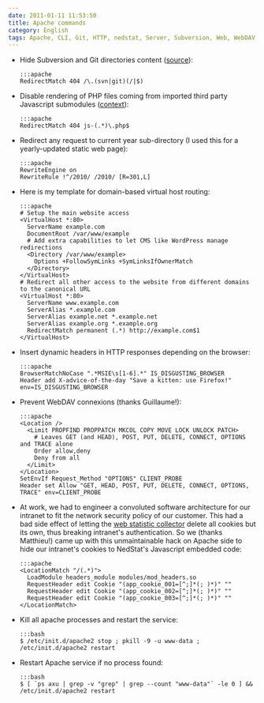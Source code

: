 ```yaml
---
date: 2011-01-11 11:53:50
title: Apache commands
category: English
tags: Apache, CLI, Git, HTTP, nedstat, Server, Subversion, Web, WebDAV
---
```


  * Hide Subversion and Git directories content ([source](http://news.ycombinator.com/item?id=839016)):

        :::apache
        RedirectMatch 404 /\.(svn|git)(/|$)

  * Disable rendering of PHP files coming from imported third party Javascript submodules ([context](https://github.com/kdeldycke/cool-cavemen-k2-theme/blob/master/.htaccess)):

        :::apache
        RedirectMatch 404 js-(.*)\.php$

  * Redirect any request to current year sub-directory (I used this for a yearly-updated static web page):

        :::apache
        RewriteEngine on
        RewriteRule !^/2010/ /2010/ [R=301,L]

  * Here is my template for domain-based virtual host routing:

        :::apache
        # Setup the main website access
        <VirtualHost *:80>
          ServerName example.com
          DocumentRoot /var/www/example
          # Add extra capabilities to let CMS like WordPress manage redirections
          <Directory /var/www/example>
            Options +FollowSymLinks +SymLinksIfOwnerMatch
          </Directory>
        </VirtualHost>
        # Redirect all other access to the website from different domains to the canonical URL
        <VirtualHost *:80>
          ServerName www.example.com
          ServerAlias *.example.com
          ServerAlias example.net *.example.net
          ServerAlias example.org *.example.org
          RedirectMatch permanent (.*) http://example.com$1
        </VirtualHost>

  * Insert dynamic headers in HTTP responses depending on the browser:

        :::apache
        BrowserMatchNoCase ".*MSIE\s[1-6].*" IS_DISGUSTING_BROWSER
        Header add X-advice-of-the-day "Save a kitten: use Firefox!" env=IS_DISGUSTING_BROWSER

  * Prevent WebDAV connexions (thanks Guillaume!):

        :::apache
        <Location />
          <Limit PROPFIND PROPPATCH MKCOL COPY MOVE LOCK UNLOCK PATCH>
            # Leaves GET (and HEAD), POST, PUT, DELETE, CONNECT, OPTIONS and TRACE alone
            Order allow,deny
            Deny from all
          </Limit>
        </Location>
        SetEnvIf Request_Method "OPTIONS" CLIENT_PROBE
        Header set Allow "GET, HEAD, POST, PUT, DELETE, CONNECT, OPTIONS, TRACE" env=CLIENT_PROBE

  * At work, we had to engineer a convoluted software architecture for our intranet to fit the network security policy of our customer. This had a bad side effect of letting the [web statistic collector](http://www.nedstat.com) delete all cookies but its own, thus breaking intranet's authentication. So we (thanks Matthieu!) came up with this unmaintainable hack on Apache side to hide our intranet's cookies to NedStat's Javascript embedded code:

        :::apache
        <LocationMatch "/(.*)">
          LoadModule headers_module modules/mod_headers.so
          RequestHeader edit Cookie "(app_cookie_001=[^;]*(; )*)" ""
          RequestHeader edit Cookie "(app_cookie_002=[^;]*(; )*)" ""
          RequestHeader edit Cookie "(app_cookie_003=[^;]*(; )*)" ""
        </LocationMatch>

  * Kill all apache processes and restart the service:

        :::bash
        $ /etc/init.d/apache2 stop ; pkill -9 -u www-data ; /etc/init.d/apache2 restart

  * Restart Apache service if no process found:

        :::bash
        $ [ `ps axu | grep -v "grep" | grep --count "www-data"` -le 0 ] && /etc/init.d/apache2 restart

